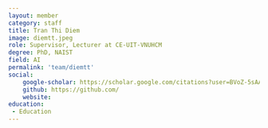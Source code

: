 ```yaml
---
layout: member
category: staff
title: Tran Thi Diem
image: diemtt.jpeg
role: Supervisor, Lecturer at CE-UIT-VNUHCM
degree: PhD, NAIST
field: AI
permalink: 'team/diemtt'
social:
    google-scholar: https://scholar.google.com/citations?user=BVoZ-5sAAAAJ&hl=vi
    github: https://github.com/
    website: 
education:
 - Education
---
```

